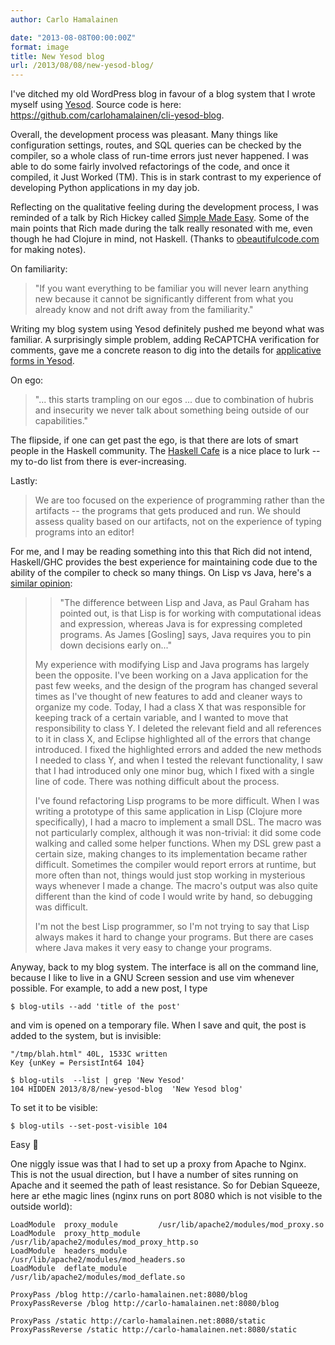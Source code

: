 ```yaml
---
author: Carlo Hamalainen

date: "2013-08-08T00:00:00Z"
format: image
title: New Yesod blog
url: /2013/08/08/new-yesod-blog/
---
```

I've ditched my old WordPress blog in favour of a blog system that I wrote myself using [Yesod](http://www.yesodweb.com/). Source code is here: <https://github.com/carlohamalainen/cli-yesod-blog>. 

Overall, the development process was pleasant. Many things like configuration settings, routes, and SQL queries can be checked by the compiler, so a whole class of run-time errors just never happened. I was able to do some fairly involved refactorings of the code, and once it compiled, it Just Worked (TM). This is in stark contrast to my experience of developing Python applications in my day job. 

Reflecting on the qualitative feeling during the development process, I was reminded of a talk by Rich Hickey called [Simple Made Easy](http://www.infoq.com/presentations/Simple-Made-Easy). Some of the main points that Rich made during the talk really resonated with me, even though he had Clojure in mind, not Haskell. (Thanks to [obeautifulcode.com](http://obeautifulcode.com/Craftsmanship/Simple-Software-A-Tutorial/) for making notes). 

On familiarity: 

> "If you want everything to be familiar you will never learn anything new because it cannot be significantly different from what you already know and not drift away from the familiarity." 

Writing my blog system using Yesod definitely pushed me beyond what was familiar. A surprisingly simple problem, adding ReCAPTCHA verification for comments, gave me a concrete reason to dig into the details for [applicative forms in Yesod](/2013/07/24/note-on-applicative-forms-in-yesod). 

On ego: 

> "... this starts trampling on our egos ... due to combination of hubris and insecurity we never talk about something being outside of our capabilities." 

The flipside, if one can get past the ego, is that there are lots of smart people in the Haskell community. The [Haskell Cafe](http://www.haskell.org/mailman/listinfo/haskell-cafe) is a nice place to lurk -- my to-do list from there is ever-increasing. 

Lastly: 

> We are too focused on the experience of programming rather than the artifacts -- the programs that gets produced and run. We should assess quality based on our artifacts, not on the experience of typing programs into an editor! 

For me, and I may be reading something into this that Rich did not intend, Haskell/GHC provides the best experience for maintaining code due to the ability of the compiler to check so many things. On Lisp vs Java, here's a [similar opinion](https://news.ycombinator.com/item?id=6100017):

> > "The difference between Lisp and Java, as Paul Graham has pointed out, is that Lisp is for working with computational ideas and expression, whereas Java is for expressing completed programs. As James [Gosling] says, Java requires you to pin down decisions early on..." 
> 
> 
> 
> My experience with modifying Lisp and Java programs has largely been the opposite. I've been working on a Java application for the past few weeks, and the design of the program has changed several times as I've thought of new features to add and cleaner ways to organize my code. Today, I had a class X that was responsible for keeping track of a certain variable, and I wanted to move that responsibility to class Y. I deleted the relevant field and all references to it in class X, and Eclipse highlighted all of the errors that change introduced. I fixed the highlighted errors and added the new methods I needed to class Y, and when I tested the relevant functionality, I saw that I had introduced only one minor bug, which I fixed with a single line of code. There was nothing difficult about the process. 
> 
> 
> 
> I've found refactoring Lisp programs to be more difficult. When I was writing a prototype of this same application in Lisp (Clojure more specifically), I had a macro to implement a small DSL. The macro was not particularly complex, although it was non-trivial: it did some code walking and called some helper functions. When my DSL grew past a certain size, making changes to its implementation became rather difficult. Sometimes the compiler would report errors at runtime, but more often than not, things would just stop working in mysterious ways whenever I made a change. The macro's output was also quite different than the kind of code I would write by hand, so debugging was difficult. 
> 
> 
> 
> I'm not the best Lisp programmer, so I'm not trying to say that Lisp always makes it hard to change your programs. But there are cases where Java makes it very easy to change your programs. 

Anyway, back to my blog system. The interface is all on the command line, because I like to live in a GNU Screen session and use vim whenever possible. For example, to add a new post, I type 

    $ blog-utils --add 'title of the post'

and vim is opened on a temporary file. When I save and quit, the post is added to the system, but is invisible: 

    "/tmp/blah.html" 40L, 1533C written
    Key {unKey = PersistInt64 104}

    $ blog-utils  --list | grep 'New Yesod'
    104 HIDDEN 2013/8/8/new-yesod-blog  'New Yesod blog' 

To set it to be visible: 

    $ blog-utils --set-post-visible 104
  
Easy 🙂 

One niggly issue was that I had to set up a proxy from Apache to Nginx. This is not the usual direction, but I have a number of sites running on Apache and it seemed the path of least resistance. So for Debian Squeeze, here ar ethe magic lines (nginx runs on port 8080 which is not visible to the outside world):
  
    LoadModule  proxy_module         /usr/lib/apache2/modules/mod_proxy.so
    LoadModule  proxy_http_module    /usr/lib/apache2/modules/mod_proxy_http.so
    LoadModule  headers_module       /usr/lib/apache2/modules/mod_headers.so
    LoadModule  deflate_module       /usr/lib/apache2/modules/mod_deflate.so

    ProxyPass /blog http://carlo-hamalainen.net:8080/blog
    ProxyPassReverse /blog http://carlo-hamalainen.net:8080/blog

    ProxyPass /static http://carlo-hamalainen.net:8080/static
    ProxyPassReverse /static http://carlo-hamalainen.net:8080/static
